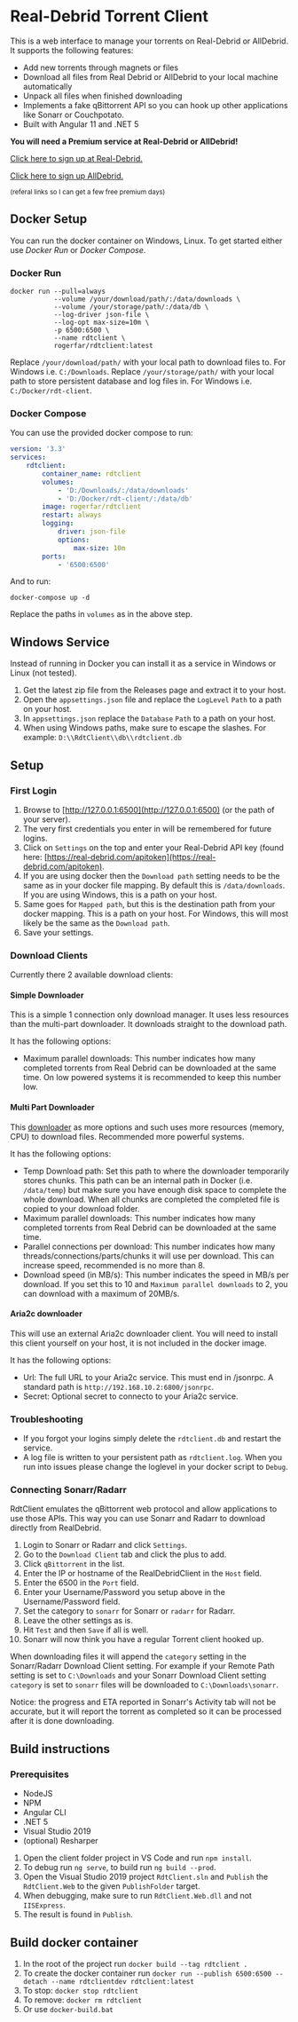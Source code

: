 # Real-Debrid Torrent Client

This is a web interface to manage your torrents on Real-Debrid or AllDebrid. It supports the following features:

- Add new torrents through magnets or files
- Download all files from Real Debrid or AllDebrid to your local machine automatically
- Unpack all files when finished downloading
- Implements a fake qBittorrent API so you can hook up other applications like Sonarr or Couchpotato.
- Built with Angular 11 and .NET 5

**You will need a Premium service at Real-Debrid or AllDebrid!**

[Click here to sign up at Real-Debrid.](https://real-debrid.com/?id=1348683)

[Click here to sign up AllDebrid.](https://real-debrid.com/?id=1348683)

<sub>(referal links so I can get a few free premium days)</sub>

## Docker Setup

You can run the docker container on Windows, Linux. To get started either use _Docker Run_ or _Docker Compose_.

### Docker Run

```console
docker run --pull=always
		   --volume /your/download/path/:/data/downloads \
		   --volume /your/storage/path/:/data/db \
		   --log-driver json-file \
		   --log-opt max-size=10m \
		   -p 6500:6500 \
		   --name rdtclient \
		   rogerfar/rdtclient:latest
```

Replace `/your/download/path/` with your local path to download files to. For Windows i.e. `C:/Downloads`.
Replace `/your/storage/path/` with your local path to store persistent database and log files in. For Windows i.e. `C:/Docker/rdt-client`.

### Docker Compose

You can use the provided docker compose to run:

```yaml
version: '3.3'
services:
    rdtclient:
        container_name: rdtclient
        volumes:
            - 'D:/Downloads/:/data/downloads'
            - 'D:/Docker/rdt-client/:/data/db'
        image: rogerfar/rdtclient
        restart: always
        logging:
            driver: json-file
            options:
                max-size: 10m
        ports:
            - '6500:6500'
```

And to run:

```console
docker-compose up -d
```

Replace the paths in `volumes` as in the above step.

## Windows Service

Instead of running in Docker you can install it as a service in Windows or Linux (not tested).

1. Get the latest zip file from the Releases page and extract it to your host.
1. Open the `appsettings.json` file and replace the `LogLevel` `Path` to a path on your host.
1. In `appsettings.json` replace the `Database` `Path` to a path on your host.
1. When using Windows paths, make sure to escape the slashes. For example: `D:\\RdtClient\\db\\rdtclient.db`

## Setup

### First Login

1. Browse to [http://127.0.0.1:6500](http://127.0.0.1:6500) (or the path of your server).
1. The very first credentials you enter in will be remembered for future logins.
1. Click on `Settings` on the top and enter your Real-Debrid API key (found here: [https://real-debrid.com/apitoken](https://real-debrid.com/apitoken).
1. If you are using docker then the `Download path` setting needs to be the same as in your docker file mapping. By default this is `/data/downloads`. If you are using Windows, this is a path on your host.
1. Same goes for `Mapped path`, but this is the destination path from your docker mapping. This is a path on your host. For Windows, this will most likely be the same as the `Download path`.
1. Save your settings.

### Download Clients

Currently there 2 available download clients:

#### Simple Downloader

This is a simple 1 connection only download manager. It uses less resources than the multi-part downloader. It downloads straight to the download path.

It has the following options:

- Maximum parallel downloads: This number indicates how many completed torrents from Real Debrid can be downloaded at the same time. On low powered systems it is recommended to keep this number low.

#### Multi Part Downloader

This [downloader](https://github.com/bezzad/Downloader) as more options and such uses more resources (memory, CPU) to download files. Recommended more powerful systems.

It has the following options:

- Temp Download path: Set this path to where the downloader temporarily stores chunks. This path can be an internal path in Docker (i.e. `/data/temp`) but make sure you have enough disk space to complete the whole download. When all chunks are completed the completed file is copied to your download folder.
- Maximum parallel downloads: This number indicates how many completed torrents from Real Debrid can be downloaded at the same time.
- Parallel connections per download: This number indicates how many threads/connections/parts/chunks it will use per download. This can increase speed, recommended is no more than 8.
- Download speed (in MB/s): This number indicates the speed in MB/s per download. If you set this to 10 and `Maximum parallel downloads` to 2, you can download with a maximum of 20MB/s.

#### Aria2c downloader

This will use an external Aria2c downloader client. You will need to install this client yourself on your host, it is not included in the docker image.

It has the following options:

- Url: The full URL to your Aria2c service. This must end in /jsonrpc. A standard path is `http://192.168.10.2:6800/jsonrpc`.
- Secret: Optional secret to connecto to your Aria2c service.

### Troubleshooting

- If you forgot your logins simply delete the `rdtclient.db` and restart the service.
- A log file is written to your persistent path as `rdtclient.log`. When you run into issues please change the loglevel in your docker script to `Debug`.

### Connecting Sonarr/Radarr

RdtClient emulates the qBittorrent web protocol and allow applications to use those APIs. This way you can use Sonarr and Radarr to download directly from RealDebrid.

1. Login to Sonarr or Radarr and click `Settings`.
1. Go to the `Download Client` tab and click the plus to add.
1. Click `qBittorrent` in the list.
1. Enter the IP or hostname of the RealDebridClient in the `Host` field.
1. Enter the 6500 in the `Port` field.
1. Enter your Username/Password you setup above in the Username/Password field.
1. Set the category to `sonarr` for Sonarr or `radarr` for Radarr.
1. Leave the other settings as is.
1. Hit `Test` and then `Save` if all is well.
1. Sonarr will now think you have a regular Torrent client hooked up.

When downloading files it will append the `category` setting in the Sonarr/Radarr Download Client setting. For example if your Remote Path setting is set to `C:\Downloads` and your Sonarr Download Client setting `category` is set to `sonarr` files will be downloaded to `C:\Downloads\sonarr`.

Notice: the progress and ETA reported in Sonarr's Activity tab will not be accurate, but it will report the torrent as completed so it can be processed after it is done downloading.

## Build instructions

### Prerequisites

- NodeJS
- NPM
- Angular CLI
- .NET 5
- Visual Studio 2019
- (optional) Resharper

1. Open the client folder project in VS Code and run `npm install`.
1. To debug run `ng serve`, to build run `ng build --prod`.
1. Open the Visual Studio 2019 project `RdtClient.sln` and `Publish` the `RdtClient.Web` to the given `PublishFolder` target.
1. When debugging, make sure to run `RdtClient.Web.dll` and not `IISExpress`.
1. The result is found in `Publish`.

## Build docker container

1. In the root of the project run `docker build --tag rdtclient .`
1. To create the docker container run `docker run --publish 6500:6500 --detach --name rdtclientdev rdtclient:latest`
1. To stop: `docker stop rdtclient`
1. To remove: `docker rm rdtclient`
1. Or use `docker-build.bat`

